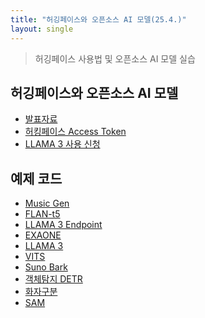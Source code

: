 ```yaml
---
title: "허깅페이스와 오픈소스 AI 모델(25.4.)"
layout: single
---
```


> 허깅페이스 사용법 및 오픈소스 AI 모델 실습

## 허깅페이스와 오픈소스 AI 모델
* [발표자료][1-1]
* [허킹페이스 Access Token][1-2]
* [LLAMA 3 사용 신청][1-3]

## 예제 코드
* [Music Gen][2-1]
* [FLAN-t5][2-2]
* [LLAMA 3 Endpoint][2-3]
* [EXAONE][2-4]
* [LLAMA 3][2-5]
* [VITS][2-6]
* [Suno Bark][2-7]
* [객체탐지 DETR][2-8]
* [화자구분][2-9]
* [SAM][2-10]

  
[1-1]: https://drive.google.com/file/d/1vu3695Iky3lOTqP00GbyhoQn5AdfVgTe/view?usp=drive_link
[1-2]: https://drive.google.com/file/d/177g1G1w8UvvRrSdyJi5ggmhGT1N5RsdP/view?usp=drive_link
[1-3]: https://drive.google.com/file/d/1GVn1EGIg0HAjbvcHyoUr0l_Fa7zXhmX2/view?usp=drive_link
[2-1]: https://colab.research.google.com/drive/1tLtUL-sQc71Yth5v1n-4vFor7e_HLsoy
[2-2]: https://colab.research.google.com/drive/1TIHzzlRtmUdEWJwCZfElEqFoeAniji6r
[2-3]: https://colab.research.google.com/drive/1BkJdT2dhiT4lzrYEzDPqi8RruD-rDv_a
[2-4]: https://colab.research.google.com/drive/1Dg7S4FA5IHNSrLTOtmPUIjzclUZZByED
[2-5]: https://colab.research.google.com/drive/1SzRW1mtOsE7MSlFRuyd429-EvyRq-Cg5
[2-6]: https://colab.research.google.com/drive/13GomMt8wcSo4CzDy3hpwPLzYLagO8P8y
[2-7]: https://colab.research.google.com/drive/1MVmqPcJxGPVcHBeF570MDgAMI3f7A84x
[2-8]: https://colab.research.google.com/drive/1ZYklfHjOoIhkJdcJH1VuBM0SneR6fFYM
[2-9]: https://colab.research.google.com/drive/1mR3yfrEOZV6uGmfoAcaOrwOdKc-RfYMj
[2-10]: https://colab.research.google.com/drive/1kRFwIsWYVX3Y08q-5j6WNxtcuy_jZ_7P

